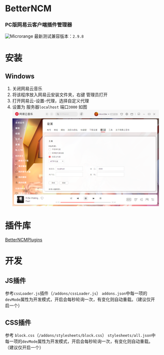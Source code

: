 # BetterNCM
### PC版网易云客户端插件管理器
![Microrange](https://github.com/MicroCBer/BetterNCMPlugins/raw/main/Stylesheets/Theme-Microrange/white.png)
最新测试兼容版本：`2.9.8`

# 安装
## Windows
1. 关闭网易云音乐
2. 将该程序放入网易云安装文件夹，右键 管理员打开
3. 打开网易云-设置-代理，选择自定义代理
4. 设置为 服务器`localhost` 端口`3000` 如图
![proxyset](proxyset.png)

# 插件库
[BetterNCMPlugins](https://github.com/MicroCBer/BetterNCMPlugins)

# 开发
## JS插件
参考`cssLoader.js`插件（`/addons/cssLoader.js`）
`addons.json`中每一项的`devMode`属性为开发模式，开启会每秒轮询一次，有变化则自动重载。（建议仅开启一个）

## CSS插件
参考 `block.css`（`/addons/stylesheets/block.css`）
`stylesheets/all.json`中每一项的`devMode`属性为开发模式，开启会每秒轮询一次，有变化则自动重载。（建议仅开启一个）

